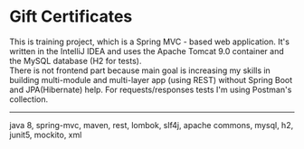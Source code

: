 # Gift Certificates

This is training project, which is a Spring MVC - based web application. It's written in the IntelliJ IDEA and uses the Apache Tomcat 9.0 container and the MySQL database (H2 for tests).\
There is not frontend part because main goal is increasing my skills in building multi-module and multi-layer app (using REST) without Spring Boot and JPA(Hibernate) help. For requests/responses tests I'm using Postman's collection.
____
java 8, spring-mvc, maven, rest, lombok, slf4j, apache commons, mysql, h2, junit5, mockito, xml
